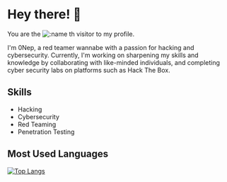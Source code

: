 
# Hey there! 👋

You are the ![:name](https://count.getloli.com/get/@:Sterben500) th visitor to my profile.


I'm 0Nep, a red teamer wannabe with a passion for hacking and cybersecurity. Currently, I'm working on sharpening my skills and knowledge by collaborating with like-minded individuals, and completing cyber security labs on platforms such as Hack The Box.

## Skills

- Hacking
- Cybersecurity
- Red Teaming
- Penetration Testing

## Most Used Languages

[![Top Langs](https://github-readme-stats.vercel.app/api/top-langs/?username=Sterben500&theme=dark&show_icons=true)](https://github.com/anuraghazra/github-readme-stats)
